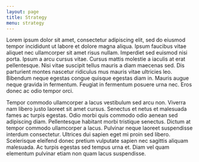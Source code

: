 ```yaml
---
layout: page
title: Strategy
menu: strategy
---
```


Lorem ipsum dolor sit amet, consectetur adipiscing elit, sed do eiusmod tempor incididunt ut labore et dolore magna aliqua. Ipsum faucibus vitae aliquet nec ullamcorper sit amet risus nullam. Imperdiet sed euismod nisi porta. Ipsum a arcu cursus vitae. Cursus mattis molestie a iaculis at erat pellentesque. Nisi vitae suscipit tellus mauris a diam maecenas sed. Dis parturient montes nascetur ridiculus mus mauris vitae ultricies leo. Bibendum neque egestas congue quisque egestas diam in. Mauris augue neque gravida in fermentum. Feugiat in fermentum posuere urna nec. Eros donec ac odio tempor orci.

Tempor commodo ullamcorper a lacus vestibulum sed arcu non. Viverra nam libero justo laoreet sit amet cursus. Senectus et netus et malesuada fames ac turpis egestas. Odio morbi quis commodo odio aenean sed adipiscing diam. Pellentesque habitant morbi tristique senectus. Dictum at tempor commodo ullamcorper a lacus. Pulvinar neque laoreet suspendisse interdum consectetur. Ultrices dui sapien eget mi proin sed libero. Scelerisque eleifend donec pretium vulputate sapien nec sagittis aliquam malesuada. Ac turpis egestas sed tempus urna et. Diam vel quam elementum pulvinar etiam non quam lacus suspendisse.